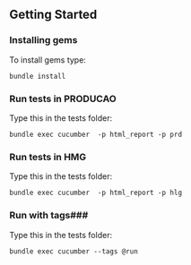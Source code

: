 ## Getting Started ##



### Installing gems ###
To install gems type:
```shell
bundle install
```


### Run tests in PRODUCAO ###
Type this in the tests folder:
```shell
bundle exec cucumber  -p html_report -p prd
```

### Run tests in HMG ###
Type this in the tests folder:
```shell
bundle exec cucumber  -p html_report -p hlg
```

### Run with tags###
Type this in the tests folder:
```shell
bundle exec cucumber --tags @run
```
